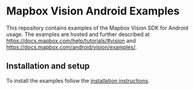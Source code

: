 # Mapbox Vision Android Examples

This repository contains examples of the Mapbox Vision SDK for Android usage.
The examples are hosted and further described at https://docs.mapbox.com/help/tutorials/#vision and https://docs.mapbox.com/android/vision/examples/.  

## Installation and setup

To install the examples follow the [installation instructions](https://docs.mapbox.com/android/vision/overview/install-and-configure/).
